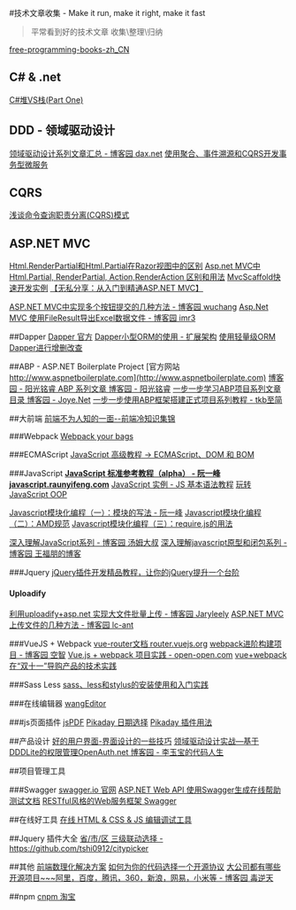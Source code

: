 #技术文章收集 - Make it run, make it right, make it fast
> 平常看到好的技术文章 收集\整理\归纳

[free-programming-books-zh_CN](https://github.com/justjavac/free-programming-books-zh_CN)

## C# & .net
[C#堆VS栈(Part One)](http://www.cnblogs.com/cuiyansong/p/4413514.html)

## DDD - 领域驱动设计
[领域驱动设计系列文章汇总 - 博客园 dax.net](http://www.cnblogs.com/daxnet/archive/2010/11/02/1867392.html)
[使用聚合、事件溯源和CQRS开发事务型微服务](http://www.infoq.com/cn/articles/microservices-aggregates-events-cqrs-part-1-richardson)

## CQRS
[浅谈命令查询职责分离(CQRS)模式](http://www.cnblogs.com/yangecnu/p/Introduction-CQRS.html)

## ASP.NET MVC
[Html.RenderPartial和Html.Partial在Razor视图中的区别](http://www.cnblogs.com/beiguren/archive/2012/03/20/2407946.html)
[Asp.net MVC中Html.Partial, RenderPartial, Action,RenderAction 区别和用法](http://www.cnblogs.com/gesenkof99/archive/2013/06/03/3115052.html)
[MvcScaffold快速开发实例](http://www.cnblogs.com/n-pei/archive/2011/04/17/2019046.html)
[【无私分享：从入门到精通ASP.NET MVC】](http://www.cnblogs.com/yuangang/p/5524255.html)


[ASP.NET MVC中实现多个按钮提交的几种方法 - 博客园 wuchang](http://www.cnblogs.com/wuchang/archive/2010/01/29/1658916.html)
[Asp.Net MVC 使用FileResult导出Excel数据文件  - 博客园 imr3](http://www.cnblogs.com/imr3/articles/2856109.html)


##Dapper
[Dapper 官方](https://github.com/StackExchange/dapper-dot-net)
[Dapper小型ORM的使用 - 扩展架构](http://www.cnblogs.com/qtqq/p/4280245.html)
[使用轻量级ORM Dapper进行增删改查](http://www.cnblogs.com/huangkaiyan10/p/4640548.html)


##ABP - ASP.NET Boilerplate Project 
[官方网站 http://www.aspnetboilerplate.com](http://www.aspnetboilerplate.com)
[博客园 - 阳光铭睿 ABP 系列文章 博客园 - 阳光铭睿](http://www.cnblogs.com/mienreal/p/4528470.html)
[一步一步学习ABP项目系列文章目录 博客园 - Joye.Net](http://www.cnblogs.com/yinrq/p/5520470.html)
[一步一步使用ABP框架搭建正式项目系列教程 - tkb至简](http://www.cnblogs.com/farb/p/ABPPracticeContent.html)

##大前端
[前端不为人知的一面--前端冷知识集锦](http://www.cnblogs.com/Wayou/p/things_you_dont_know_about_frontend.html)

###Webpack
[Webpack your bags](https://blog.madewithlove.be/post/webpack-your-bags/)

###ECMAScript
[JavaScript 高级教程 -> ECMAScript、DOM 和 BOM](http://www.w3school.com.cn/js/pro_js_implement.asp)

###JavaScript
**[JavaScript 标准参考教程（alpha） - 阮一峰 javascript.raunyifeng.com](http://javascript.ruanyifeng.com/)**
[JavaScript 实例 - JS 基本语法教程](http://www.w3school.com.cn/example/jseg_examples.asp)
[玩转JavaScript OOP](http://www.cnblogs.com/keepfool/p/5562613.html)


[Javascript模块化编程（一）：模块的写法  - 阮一峰](http://www.ruanyifeng.com/blog/2012/10/javascript_module.html)
[Javascript模块化编程（二）：AMD规范](http://www.ruanyifeng.com/blog/2012/10/asynchronous_module_definition.html)
[Javascript模块化编程（三）：require.js的用法](http://www.ruanyifeng.com/blog/2012/11/require_js.html)


[深入理解JavaScript系列 - 博客园 汤姆大叔](http://www.cnblogs.com/TomXu/archive/2011/12/15/2288411.html)
[深入理解javascript原型和闭包系列 - 博客园 王福朋的博客](http://www.cnblogs.com/wangfupeng1988/p/4001284.html)

###Jquery
[jQuery插件开发精品教程，让你的jQuery提升一个台阶](http://www.cnblogs.com/Wayou/p/jquery_plugin_tutorial.html)

#### Uploadify
[利用uploadify+asp.net 实现大文件批量上传 - 博客园 Jaryleely](http://www.cnblogs.com/Jaryleely/p/uploadify.html)
[ASP.NET MVC上传文件的几种方法 - 博客园 lc-ant](http://www.cnblogs.com/lc-ant/p/4809838.html)

###VueJS + Webpack
[vue-router文档 router.vuejs.org](http://router.vuejs.org/zh-cn/)
[webpack进阶构建项目 - 博客园 空智](http://www.cnblogs.com/tugenhua0707/p/5576262.html)
[Vue.js + webpack 项目实践 - open-open.com](http://www.open-open.com/lib/view/open1435200052247.html)
[vue+webpack在“双十一”导购产品的技术实践](http://www.open-open.com/lib/view/open1448519187360.html)

###Sass Less 
[sass、less和stylus的安装使用和入门实践](http://caibaojian.com/sass-less-stylus.html)


###在线编辑器
[wangEditor](http://wangeditor.github.io/)


###js页面插件
[jsPDF](http://www.jq22.com/demo/jsPDF-master/)
[Pikaday 日期选择](http://www.jq22.com/jquery-info7564)
[Pikaday 插件用法](http://blog.wpjam.com/m/pikaday-advanced-usage/)

##产品设计
[好的用户界面-界面设计的一些技巧](http://www.cnblogs.com/Wayou/p/goodui.html)
[领域驱动设计实战—基于DDDLite的权限管理OpenAuth.net 博客园 - 李玉宝的代码人生](http://www.cnblogs.com/yubaolee/p/OpenAuth.html)


##项目管理工具

###Swagger
[swagger.io 官网](http://swagger.io/)
[ASP.NET Web API 使用Swagger生成在线帮助测试文档](http://www.cnblogs.com/yxlblogs/p/4075932.html)
[RESTful风格的Web服务框架 Swagger](http://www.oschina.net/p/swagger)


##在线好工具
[在线  HTML & CSS & JS 编辑调试工具](http://jsbin.com/)


##Jquery 插件大全
[省/市/区 三级联动选择 - https://github.com/tshi0912/citypicker ](https://github.com/tshi0912/citypicker)


##其他
[前端数理化解决方案](http://gongshi.baidu.com/)
[如何为你的代码选择一个开源协议](http://www.cnblogs.com/Wayou/p/how_to_choose_a_license.html)
[大公司都有哪些开源项目~~~阿里，百度，腾讯，360，新浪，网易，小米等  - 博客园  毒逆天](http://www.cnblogs.com/dunitian/p/5581520.html)



##npm
[cnpm 淘宝](https://npm.taobao.org/)